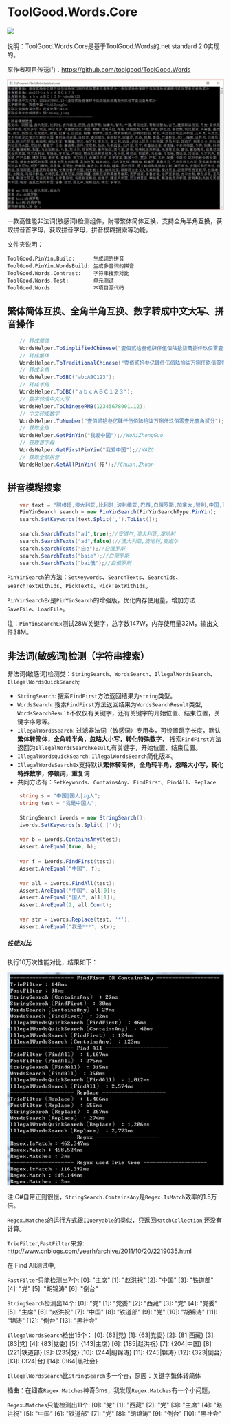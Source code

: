 ToolGood.Words.Core
==================
![](https://img.shields.io/nuget/v/ToolGood.Words.Core.svg)

说明：ToolGood.Words.Core是基于ToolGood.Words的.net standard 2.0实现的。

原作者项目传送门：https://github.com/toolgood/ToolGood.Words

![测试截图](测试截图.jpg)

一款高性能非法词(敏感词)检测组件，附带繁体简体互换，支持全角半角互换，获取拼音首字母，获取拼音字母，拼音模糊搜索等功能。

文件夹说明：
```
ToolGood.PinYin.Build:      生成词的拼音
ToolGood.PinYin.WordsBuild: 生成多音词的拼音
ToolGood.Words.Contrast:    字符串搜索对比
ToolGood.Words.Test:        单元测试
ToolGood.Words:             本项目源代码
```


## 繁体简体互换、全角半角互换、数字转成中文大写、拼音操作

``` csharp
    // 转成简体
    WordsHelper.ToSimplifiedChinese("壹佰贰拾叁億肆仟伍佰陆拾柒萬捌仟玖佰零壹元壹角贰分");
    // 转成繁体
    WordsHelper.ToTraditionalChinese("壹佰贰拾叁亿肆仟伍佰陆拾柒万捌仟玖佰零壹元壹角贰分");
    // 转成全角
    WordsHelper.ToSBC("abcABC123");
    // 转成半角
    WordsHelper.ToDBC("ａｂｃＡＢＣ１２３");
    // 数字转成中文大写
    WordsHelper.ToChineseRMB(12345678901.12);
    // 中文转成数字
    WordsHelper.ToNumber("壹佰贰拾叁亿肆仟伍佰陆拾柒万捌仟玖佰零壹元壹角贰分");
    // 获取全拼
    WordsHelper.GetPinYin("我爱中国");//WoAiZhongGuo
    // 获取首字母
    WordsHelper.GetFirstPinYin("我爱中国");//WAZG
    // 获取全部拼音
    WordsHelper.GetAllPinYin('传');//Chuan,Zhuan
``` 

## 拼音模糊搜索
``` csharp
    var text = "阿根廷,澳大利亚,比利时,玻利维亚,巴西,白俄罗斯,加拿大,智利,中国,哥伦比亚,哥斯达黎加,古巴,捷克斯洛伐克,丹麦,多米尼加共和国,厄瓜多尔,埃及,萨尔瓦多,埃塞俄比亚,法国,希腊,危地马拉,海地,洪都拉斯,印度,伊朗,伊拉克,黎巴嫩,利比里亚,卢森堡,墨西哥,荷兰,新西兰,尼加拉瓜,挪威,巴拿马,巴拉圭,秘鲁,菲律宾,波兰,俄罗斯联邦,沙特阿拉伯,南非,阿拉伯叙利亚共和国,土耳其,乌克兰,大不列颠及北爱尔兰联合王国,美利坚合众国,乌拉圭,委内瑞拉,南斯拉夫,阿富汗,冰岛,瑞典,泰国,巴基斯坦,也门,缅甸,以色列,印度尼西亚,阿尔巴尼亚,澳地利,保加利亚,柬埔寨,芬兰,匈牙利,爱尔兰,意大利,约旦,老挝人民民主共和国,罗马利亚,西班牙,斯里兰卡,阿拉伯利比亚民众国,尼泊尔,葡萄牙,日本,摩洛哥,苏丹,突尼斯,加纳,马来西亚,几内亚,贝宁,布基纳法索,喀麦隆,中非共和国,乍得,刚果,科特迪瓦,塞浦路斯,加蓬,马达加斯加,马里,尼日尔,尼日利亚,塞内加尔,索马里,多哥,刚果民主共和国,毛里塔尼亚,蒙古,塞拉利昂,坦桑尼亚联合共和国,阿尔及利亚,布隆迪,牙买加,卢旺达,特立尼达和多巴哥,乌干达,肯尼亚,科威特,马拉维,马耳他,赞比亚,冈比亚,马尔代夫,新加坡,巴巴多斯,博茨瓦纳,圭亚那,莱索托,民主也门,赤道几内亚,毛里求斯,斯威士兰,斐济,巴林,不丹,阿曼,卡塔尔,阿拉伯联合酋长国,巴哈马,德意志联邦共和国,德意志民主共和国,孟加拉国,格林纳达,几内亚比绍,佛得角,科摩罗,莫桑比克,巴布亚新几内亚,圣多美和普林西比多米尼加,所罗门群岛,苏里南,安哥拉,萨摩亚,塞舌尔,吉布提,越南,圣卢西亚,圣文森特和格林纳丁斯,津巴布韦,安提瓜和巴布达,伯利兹,瓦努阿图,圣基茨和尼维斯,文莱达鲁萨兰国,列支敦士登,纳米比亚,朝鲜民主主义人民共和国,爱沙尼亚,密克罗尼西亚联邦,拉脱维亚,立陶宛,马绍尔群岛,大韩民国,亚美尼亚,阿塞拜疆,波斯尼亚和黑塞哥维那,克罗地亚,格鲁吉亚,哈萨克斯坦,吉尔吉斯,摩尔多瓦,圣马力诺,斯洛文尼亚,塔吉克斯坦,土库曼斯坦,乌兹别克斯坦,安道尔,捷克共和国,厄立特里亚,摩纳哥,斯洛伐克共和国,前南斯拉夫的马其顿共和国,帕劳,基里巴斯共和国,瑙鲁,汤加,图瓦卢,南斯拉夫,瑞士,东帝汶";
    PinYinSearch search = new PinYinSearch(PinYinSearchType.PinYin);
    search.SetKeywords(text.Split(',').ToList());

    search.SearchTexts("ad",true);//安道尔,澳大利亚,澳地利
    search.SearchTexts("ad",false);//澳大利亚,澳地利,安道尔
    search.SearchTexts("白e");//白俄罗斯
    search.SearchTexts("baie");//白俄罗斯
    search.SearchTexts("bai俄");//白俄罗斯
```
`PinYinSearch`的方法：`SetKeywords`、`SearchTexts`、`SearchIds`、`SearchTextWithIds`、`PickTexts`、`PickTextWithIds`。

`PinYinSearchEx`是`PinYinSearch`的增强版，优化内存使用量，增加方法`SaveFile`、`LoadFile`。

注：`PinYinSearchEx`测试28W关键字，总字数147W，内存使用量32M，输出文件38M。

## 非法词(敏感词)检测（字符串搜索）
非法词(敏感词)检测类：`StringSearch`、`WordsSearch`、`IllegalWordsSearch`、`IllegalWordsQuickSearch`;

* `StringSearch`: 搜索`FindFirst`方法返回结果为`string`类型。
* `WordsSearch`: 搜索`FindFirst`方法返回结果为`WordsSearchResult`类型,
`WordsSearchResult`不仅仅有关键字，还有关键字的开始位置、结束位置，关键字序号等。
* `IllegalWordsSearch`: 过滤非法词（敏感词）专用类，可设置跳字长度，默认**繁体转简体，全角转半角，忽略大小写，转化特殊数字**，
搜索`FindFirst`方法返回为`IllegalWordsSearchResult`,有关键字，开始位置、结束位置。
* `IllegalWordsQuickSearch`: `IllegalWordsSearch`简化版本。
* `IllegalWordsSearchEx`支持默认**繁体转简体，全角转半角，忽略大小写，转化特殊数字，停顿词，重复词**
* 共同方法有：`SetKeywords`、`ContainsAny`、`FindFirst`、`FindAll`、`Replace`


``` csharp
    string s = "中国|国人|zg人";
    string test = "我是中国人";

    StringSearch iwords = new StringSearch();
    iwords.SetKeywords(s.Split('|'));
    
    var b = iwords.ContainsAny(test);
    Assert.AreEqual(true, b);

    var f = iwords.FindFirst(test);
    Assert.AreEqual("中国", f);

    var all = iwords.FindAll(test);
    Assert.AreEqual("中国", all[0]);
    Assert.AreEqual("国人", all[1]);
    Assert.AreEqual(2, all.Count);

    var str = iwords.Replace(test, '*');
    Assert.AreEqual("我是***", str);
``` 

##### 性能对比
执行10万次性能对比，结果如下：

![10W次性能对比](10W次性能对比.png)

注:C#自带正则很慢，`StringSearch.ContainsAny`是`Regex.IsMatch`效率的1.5万倍。

`Regex.Matches`的运行方式跟`IQueryable`的类似，只返回`MatchCollection`,还没有计算。

`TrieFilter`,`FastFilter`来源: http://www.cnblogs.com/yeerh/archive/2011/10/20/2219035.html

 在 Find All测试中,

`FastFilter`只能检测出7个:
    [0]: "主席"
    [1]: "赵洪祝"
    [2]: "中国"
    [3]: "铁道部"
    [4]: "党"
    [5]: "胡锦涛"
    [6]: "倒台"

`StringSearch`检测出14个:
    [0]: "党"
    [1]: "党委"
    [2]: "西藏"
    [3]: "党"
    [4]: "党委"
    [5]: "主席"
    [6]: "赵洪祝"
    [7]: "中国"
    [8]: "铁道部"
    [9]: "党"
    [10]: "胡锦涛"
    [11]: "锦涛"
    [12]: "倒台"
    [13]: "黑社会"

`IllegalWordsSearch`检出15个：
    [0]: {63|党}
    [1]: {63|党委}
    [2]: {81|西藏}
    [3]: {83|党}
    [4]: {83|党委}
    [5]: {143|主席}
    [6]: {185|赵洪祝}
    [7]: {204|中国}
    [8]: {221|铁道部}
    [9]: {235|党}
    [10]: {244|胡锦涛}
    [11]: {245|锦涛}
    [12]: {323|倒台}
    [13]: {324|台}
    [14]: {364|黑社会}

`IllegalWordsSearch`比`StringSearch`多一个`台`，原因：关键字繁体转简体

插曲：在细查`Regex.Matches`神奇3ms，我发现`Regex.Matches`有一个小问题，

`Regex.Matches`只能检测出11个:
    [0]: "党"
    [1]: "西藏"
    [2]: "党"
    [3]: "主席"
    [4]: "赵洪祝"
    [5]: "中国"
    [6]: "铁道部"
    [7]: "党"
    [8]: "胡锦涛"
    [9]: "倒台"
    [10]: "黑社会"
